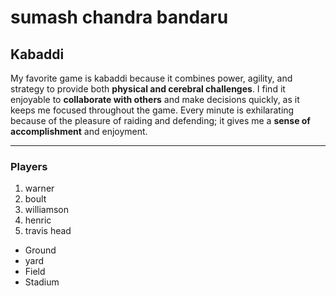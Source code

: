 # sumash chandra bandaru
## Kabaddi
My favorite game is kabaddi because it combines power, agility, and strategy to provide both **physical and cerebral challenges**. I find it enjoyable to **collaborate with others** and make decisions quickly, as it keeps me focused throughout the game. Every minute is exhilarating because of the pleasure of raiding and defending; it gives me a **sense of accomplishment** and enjoyment.

***

### Players

 1. warner
 2. boult
 3. williamson
 4. henric
 5. travis head

* Ground
* yard
* Field
* Stadium


